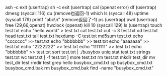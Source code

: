 ash -c exit (usertrap)
sh -c exit (usertrap)
cal (openat error)
df (usertrap)
dmesg (syscall 116)
du (remove也返回-1)
which ls (syscall 48)
uptime (syscall 179)
printf "abc\n" (remove返回了-1)
ps (usertrap)
pwd (usertrap)
free (29,66,openat)
hwclock (openat)
kill 10 (syscall 129)
ls (usertrap)
touch test.txt
echo "hello world" > test.txt
cat test.txt
cut -c 3 test.txt
od test.txt
head test.txt
tail test.txt 
hexdump -C test.txt 
md5sum test.txt
echo "ccccccc" >> test.txt
echo "bbbbbbb" >> test.txt
echo "aaaaaaa" >> test.txt
echo "2222222" >> test.txt
echo "1111111" >> test.txt
echo "bbbbbbb" >> test.txt
sort test.txt | ./busybox uniq
stat test.txt
strings test.txt 
wc test.txt
[ -f test.txt ]
more test.txt
rm test.txt
mkdir test_dir
mv test_dir test
rmdir test
grep hello busybox_cmd.txt
cp busybox_cmd.txt busybox_cmd.bak
rm busybox_cmd.bak
find -name "busybox_cmd.txt"
